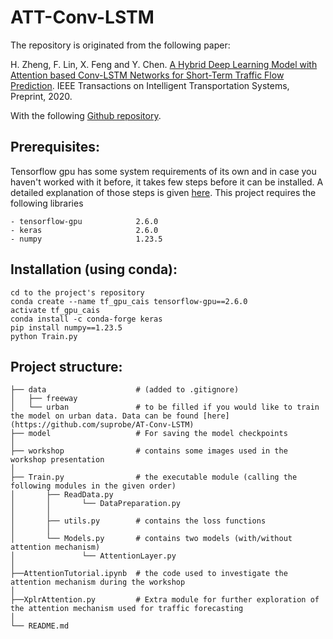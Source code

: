# ATT-Conv-LSTM

The repository is originated from the following paper:

H. Zheng, F. Lin, X. Feng and Y. Chen. [A Hybrid Deep Learning Model with Attention based Conv-LSTM Networks for Short-Term Traffic Flow Prediction](https://ieeexplore.ieee.org/document/9112272). IEEE Transactions on Intelligent Transportation Systems, Preprint, 2020.

With the following [Github repository](https://github.com/suprobe/AT-Conv-LSTM).


## Prerequisites:
Tensorflow gpu has some system requirements of its own and in case you haven't worked with it before, it takes few steps before it can be installed. A detailed explanation of those steps is given [here](https://www.tensorflow.org/install/pip). This project requires the following libraries
```
- tensorflow-gpu            2.6.0 
- keras                     2.6.0
- numpy                     1.23.5
```

## Installation (using conda):
```
cd to the project's repository
conda create --name tf_gpu_cais tensorflow-gpu==2.6.0
activate tf_gpu_cais
conda install -c conda-forge keras
pip install numpy==1.23.5
python Train.py
```

## Project structure:
```
├── data                    # (added to .gitignore)
│   ├── freeway
│   └── urban               # to be filled if you would like to train the model on urban data. Data can be found [here](https://github.com/suprobe/AT-Conv-LSTM)
├── model                   # For saving the model checkpoints 
│ 
├── workshop                # contains some images used in the workshop presentation
│ 
├── Train.py                # the executable module (calling the following modules in the given order)
│       ├── ReadData.py        
│       │       └── DataPreparation.py
│       │
│       ├── utils.py        # contains the loss functions
│       │
│       └── Models.py       # contains two models (with/without attention mechanism)
│               └── AttentionLayer.py
│      
├──AttentionTutorial.ipynb  # the code used to investigate the attention mechanism during the workshop
│
├──XplrAttention.py         # Extra module for further exploration of the attention mechanism used for traffic forecasting
│
└── README.md
```